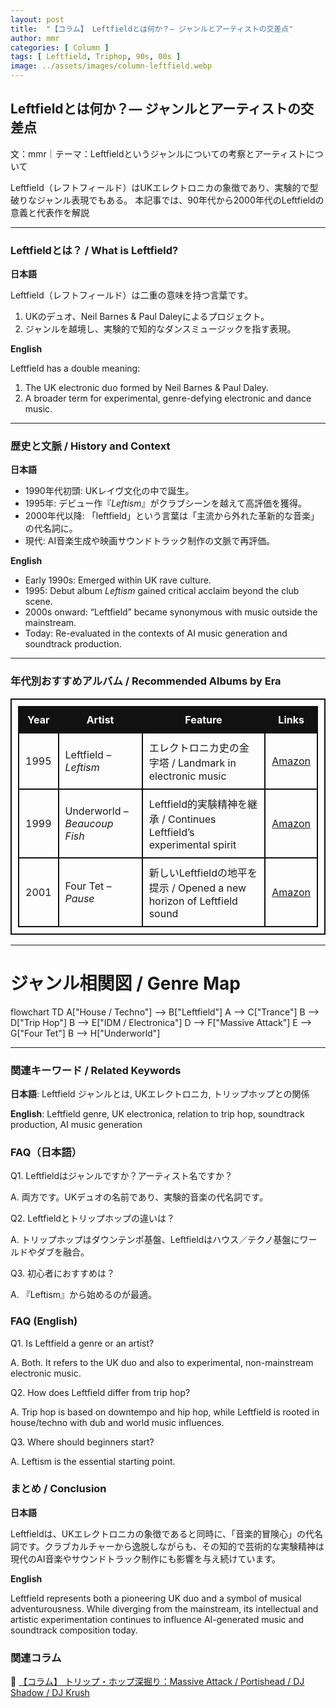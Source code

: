 ```yaml
---
layout: post
title:  "【コラム】 Leftfieldとは何か？— ジャンルとアーティストの交差点"
author: mmr
categories: [ Column ]
tags: [ Leftfield, Triphop, 90s, 00s ]
image: ../assets/images/column-leftfield.webp
---
```


## Leftfieldとは何か？— ジャンルとアーティストの交差点

文：mmr｜テーマ：Leftfieldというジャンルについての考察とアーティストについて

Leftfield（レフトフィールド）はUKエレクトロニカの象徴であり、実験的で型破りなジャンル表現でもある。
本記事では、90年代から2000年代のLeftfieldの意義と代表作を解説

---



<style type="text/css">
table, td, th {
border: 2px #111 solid;
width: auto;
padding: 10px; 
}
th {
background-color: #111;
color: #fff;
}
</style>

### Leftfieldとは？ / What is Leftfield?

**日本語** 

Leftfield（レフトフィールド）は二重の意味を持つ言葉です。  
1. UKのデュオ、Neil Barnes & Paul Daleyによるプロジェクト。  
2. ジャンルを越境し、実験的で知的なダンスミュージックを指す表現。  

**English**  

Leftfield has a double meaning:  
1. The UK electronic duo formed by Neil Barnes & Paul Daley.  
2. A broader term for experimental, genre-defying electronic and dance music.  

---

### 歴史と文脈 / History and Context

**日本語**  

- 1990年代初頭: UKレイヴ文化の中で誕生。  
- 1995年: デビュー作『*Leftism*』がクラブシーンを越えて高評価を獲得。  
- 2000年代以降: 「leftfield」という言葉は「主流から外れた革新的な音楽」の代名詞に。  
- 現代: AI音楽生成や映画サウンドトラック制作の文脈で再評価。  

**English**  

- Early 1990s: Emerged within UK rave culture.  
- 1995: Debut album *Leftism* gained critical acclaim beyond the club scene.  
- 2000s onward: “Leftfield” became synonymous with music outside the mainstream.  
- Today: Re-evaluated in the contexts of AI music generation and soundtrack production.  

---

### 年代別おすすめアルバム / Recommended Albums by Era

| Year | Artist | Feature | Links |
|-------------|-----------------------|----------------|----------------|
| 1995 | Leftfield – *Leftism* | エレクトロニカ史の金字塔 / Landmark in electronic music | [Amazon](https://amzn.to/4gEiHVR) |
| 1999 | Underworld – *Beaucoup Fish* | Leftfield的実験精神を継承 / Continues Leftfield’s experimental spirit | [Amazon](https://amzn.to/4ndPTG9) |
| 2001 | Four Tet – *Pause* | 新しいLeftfieldの地平を提示 / Opened a new horizon of Leftfield sound | [Amazon](https://amzn.to/48tSRSk)  |

---

# ジャンル相関図 / Genre Map

<div class="mermaid">
flowchart TD
    A["House / Techno"] --> B["Leftfield"]
    A --> C["Trance"]
    B --> D["Trip Hop"]
    B --> E["IDM / Electronica"]
    D --> F["Massive Attack"]
    E --> G["Four Tet"]
    B --> H["Underworld"]
</div>

---

### 関連キーワード / Related Keywords

**日本語**: Leftfield ジャンルとは, UKエレクトロニカ, トリップホップとの関係

**English**: Leftfield genre, UK electronica, relation to trip hop, soundtrack production, AI music generation

### FAQ（日本語）

Q1. Leftfieldはジャンルですか？アーティスト名ですか？

A. 両方です。UKデュオの名前であり、実験的音楽の代名詞です。

Q2. Leftfieldとトリップホップの違いは？

A. トリップホップはダウンテンポ基盤、Leftfieldはハウス／テクノ基盤にワールドやダブを融合。

Q3. 初心者におすすめは？

A. 『Leftism』から始めるのが最適。

### FAQ (English)

Q1. Is Leftfield a genre or an artist?

A. Both. It refers to the UK duo and also to experimental, non-mainstream electronic music.

Q2. How does Leftfield differ from trip hop?

A. Trip hop is based on downtempo and hip hop, while Leftfield is rooted in house/techno with dub and world music influences.

Q3. Where should beginners start?

A. Leftism is the essential starting point.

### まとめ / Conclusion

**日本語**

Leftfieldは、UKエレクトロニカの象徴であると同時に、「音楽的冒険心」の代名詞です。クラブカルチャーから逸脱しながらも、その知的で芸術的な実験精神は現代のAI音楽やサウンドトラック制作にも影響を与え続けています。

**English**

Leftfield represents both a pioneering UK duo and a symbol of musical adventurousness. While diverging from the mainstream, its intellectual and artistic experimentation continues to influence AI-generated music and soundtrack composition today.


### 関連コラム

🔗 [【コラム】 トリップ・ホップ深掘り：Massive Attack / Portishead / DJ Shadow / DJ Krush](https://monumental-movement.jp/Column-Triphop)
